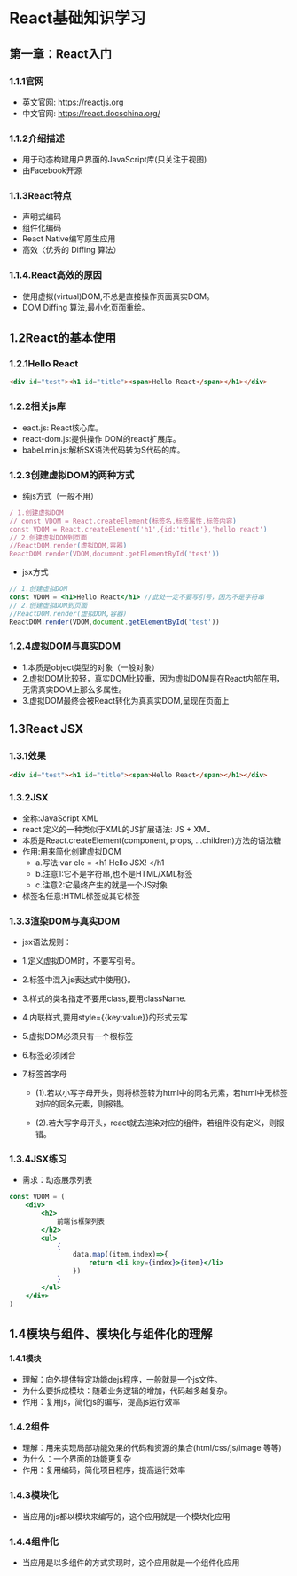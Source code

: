 # React基础知识学习

## 第一章：React入门

### 1.1.1官网

- 英文官网: https://reactjs.org
- 中文官网: https://react.docschina.org/

### 1.1.2介绍描述

- 用于动态构建用户界面的JavaScript库(只关注于视图)
- 由Facebook开源

### 1.1.3React特点

- 声明式编码
- 组件化编码
- React Native编写原生应用
- 高效〈优秀的 Diffing 算法）

### 1.1.4.React高效的原因

- 使用虚拟(virtual)DOM,不总是直接操作页面真实DOM。
- DOM Diffing 算法,最小化页面重绘。

## 1.2React的基本使用

### 1.2.1Hello React

```html
<div id="test"><h1 id="title"><span>Hello React</span></h1></div>
```

### 1.2.2相关js库

- eact.js: React核心库。
- react-dom.js:提供操作 DOM的react扩展库。
- babel.min.js:解析SX语法代码转为S代码的库。

### 1.2.3创建虚拟DOM的两种方式

- 纯js方式（一般不用）

```js
/ 1.创建虚拟DOM
// const VDOM = React.createElement(标签名,标签属性,标签内容)
const VDOM = React.createElement('h1',{id:'title'},'hello react')
// 2.创建虚拟DOM到页面
//ReactDOM.render(虚拟DOM,容器)
ReactDOM.render(VDOM,document.getElementById('test'))
```

- jsx方式

```jsx
// 1.创建虚拟DOM
const VDOM = <h1>Hello React</h1> //此处一定不要写引号，因为不是字符串
// 2.创建虚拟DOM到页面
//ReactDOM.render(虚拟DOM,容器)
ReactDOM.render(VDOM,document.getElementById('test'))
```

### 1.2.4虚拟DOM与真实DOM

- 1.本质是object类型的对象（一般对象）
- 2.虚拟DOM比较轻，真实DOM比较重，因为虚拟DOM是在React内部在用，无需真实DOM上那么多属性。
- 3.虚拟DOM最终会被React转化为真真实DOM,呈现在页面上

## 1.3React JSX

### 1.3.1效果

```html
<div id="test"><h1 id="title"><span>Hello React</span></h1></div>
```

### 1.3.2JSX

- 全称:JavaScript XML
- react 定义的一种类似于XML的JS扩展语法: JS + XML
- 本质是React.createElement(component, props, ...children)方法的语法糖
- 作用:用来简化创建虚拟DOM
  - a.写法:var ele = <h1  Hello JSX!  </h1
  - b.注意1:它不是字符串,也不是HTML/XML标签
  - c.注意2:它最终产生的就是一个JS对象
- 标签名任意:HTML标签或其它标签

### 1.3.3渲染DOM与真实DOM

- jsx语法规则：

- 1.定义虚拟DOM时，不要写引号。

- 2.标签中混入js表达式中使用{}。

- 3.样式的类名指定不要用class,要用className.

- 4.内联样式,要用style={{key:value}}的形式去写

- 5.虚拟DOM必须只有一个根标签

- 6.标签必须闭合

- 7.标签首字母
  - (1).若以小写字母开头，则将标签转为html中的同名元素，若html中无标签对应的同名元素，则报错。

  - (2).若大写字母开头，react就去渲染对应的组件，若组件没有定义，则报错。

### 1.3.4JSX练习

- 需求：动态展示列表

```jsx
const VDOM = (
    <div>
        <h2>
            前端js框架列表
        </h2>
        <ul>
            {
                data.map((item,index)=>{
                    return <li key={index}>{item}</li>
                })
            }
        </ul>
    </div>
)
```

## 1.4模块与组件、模块化与组件化的理解

#### 1.4.1模块

- 理解：向外提供特定功能dejs程序，一般就是一个js文件。
- 为什么要拆成模块：随着业务逻辑的增加，代码越多越复杂。
- 作用：复用js，简化js的编写，提高js运行效率

### 1.4.2组件

- 理解：用来实现局部功能效果的代码和资源的集合(html/css/js/image 等等)
- 为什么：一个界面的功能更复杂
- 作用：复用编码，简化项目程序，提高运行效率

### 1.4.3模块化

- 当应用的js都以模块来编写的，这个应用就是一个模块化应用

### 1.4.4组件化

- 当应用是以多组件的方式实现时，这个应用就是一个组件化应用